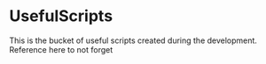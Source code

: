 # UsefulScripts
This is the bucket of useful scripts created during the development. Reference here to not forget
